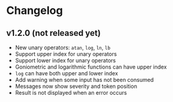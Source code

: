 # Changelog
## v1.2.0 (not released yet)
- New unary operators: `atan`, `log`, `ln`, `lb`
- Support upper index for unary operators
- Support lower index for unary operators
- Goniometric and logarithmic functions can have upper index
- `log` can have both upper and lower index
- Add warning when some input has not been consumed
- Messages now show severity and token position
- Result is not displayed when an error occurs
